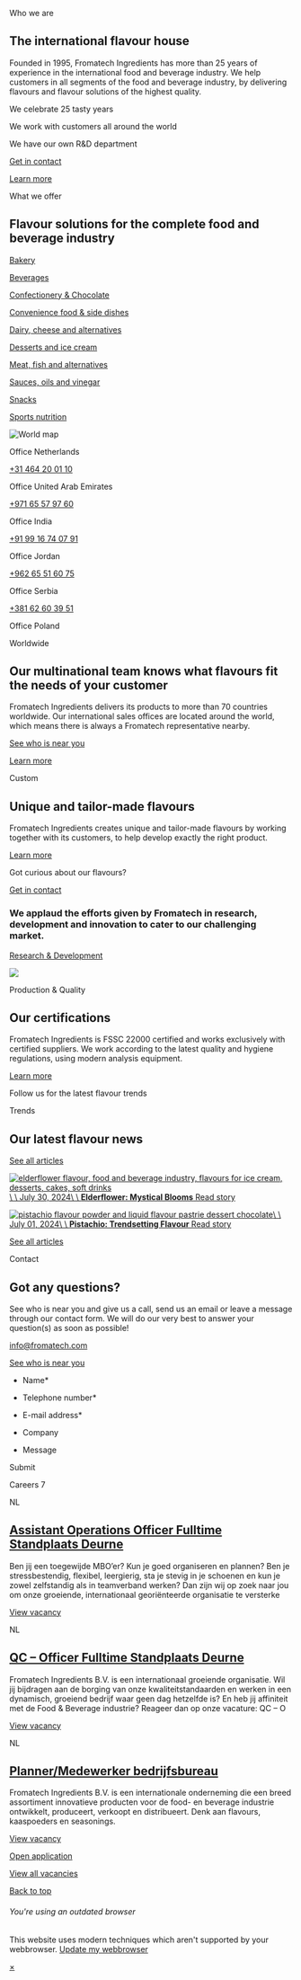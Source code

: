 Who we are

## The international flavour house

Founded in 1995, Fromatech Ingredients has more than 25 years of experience in the international food and beverage industry. We help customers in all segments of the food and beverage industry, by delivering flavours and flavour solutions of the highest quality.

We celebrate 25 tasty years

We work with customers all around the world

We have our own R&D department

[Get in contact](https://www.fromatech.com/contact/)

[Learn more](https://www.fromatech.com/about-us/)

What we offer

## Flavour solutions for the complete food and beverage industry

[Bakery](https://www.fromatech.com/market/bakery/)

[Beverages](https://www.fromatech.com/market/beverages/)

[Confectionery & Chocolate](https://www.fromatech.com/market/confectionary/)

[Convenience food & side dishes](https://www.fromatech.com/market/convenience-food-side-dishes/)

[Dairy, cheese and alternatives](https://www.fromatech.com/market/dairy-cheese-and-alternatives/)

[Desserts and ice cream](https://www.fromatech.com/market/desserts-and-ice-cream/)

[Meat, fish and alternatives](https://www.fromatech.com/market/meat-fish-and-alternatives/)

[Sauces, oils and vinegar](https://www.fromatech.com/market/sauces-oil-and-vinegar/)

[Snacks](https://www.fromatech.com/market/snacks/)

[Sports nutrition](https://www.fromatech.com/market/sports-nutrition/)

![World map](https://www.fromatech.com/wp-content/themes/fromatech/img/worldmap.svg)

Office Netherlands

[+31 464 20 01 10](tel:+31464200110)

Office United Arab Emirates

[+971 65 57 97 60](tel:+97165579760)

Office India

[+91 99 16 74 07 91](tel:+919916740791)

Office Jordan

[+962 65 51 60 75](tel:+96265516075)

Office Serbia

[+381 62 60 39 51](tel:+38162603951)

Office Poland

Worldwide

## Our multinational team knows what flavours fit the needs of your customer

Fromatech Ingredients delivers its products to more than 70 countries worldwide. Our international sales offices are located around the world, which means there is always a Fromatech representative nearby.

[See who is near you](https://www.fromatech.com/contact/)

[Learn more](https://www.fromatech.com/international-services/)

Custom

## Unique and tailor-made flavours

Fromatech Ingredients creates unique and tailor-made flavours by working together with its customers, to help develop exactly the right product.

[Learn more](https://www.fromatech.com/home/)

Got curious about our flavours?

[Get in contact](https://www.fromatech.com/#contact)

### We applaud the efforts given by Fromatech in research, development and innovation to cater to our challenging market.

[Research & Development](https://www.fromatech.com/about-us/#rd)

[![](https://www.fromatech.com/wp-content/uploads/2021/03/MICHAELGRASTE-2020_12_28_FROMATECH_CAMPAIGN6184-360x360.jpg)](https://www.fromatech.com/wp-content/uploads/2021/03/MICHAELGRASTE-2020_12_28_FROMATECH_CAMPAIGN6184.jpg)

Production & Quality

## Our certifications

Fromatech Ingredients is FSSC 22000 certified and works exclusively with certified suppliers. We work according to the latest quality and hygiene regulations, using modern analysis equipment.

[Learn more](https://www.fromatech.com/about-us/#pq)

Follow us for the latest flavour trends

Trends

## Our latest flavour news

[See all articles](https://www.fromatech.com/news/)

[![elderflower flavour, food and beverage industry, flavours for ice cream, desserts, cakes, soft drinks](https://www.fromatech.com/wp-content/uploads/2024/07/elderflower1600-450x400.jpg)\\
\\
July 30, 2024\\
\\
**Elderflower: Mystical Blooms** Read story](https://www.fromatech.com/elderflower-mystical-blooms/)

[![pistachio flavour powder and liquid flavour pastrie dessert chocolate](https://www.fromatech.com/wp-content/uploads/2024/07/Pistachio-1600x1600-1-450x400.jpg)\\
\\
July 01, 2024\\
\\
**Pistachio: Trendsetting Flavour** Read story](https://www.fromatech.com/pistachio-trendsetting-flavour/)

[See all articles](https://www.fromatech.com/news/)

Contact

## Got any questions?

See who is near you and give us a call, send us an email or leave a message through our contact form. We will do our very best to answer your question(s) as soon as possible!

[info@fromatech.com](mailto:info@fromatech.com)

[See who is near you](https://www.fromatech.com/contact/)

- Name\*

- Telephone number\*

- E-mail address\*

- Company
- Message

Submit

Careers 7

NL

## [Assistant Operations Officer Fulltime Standplaats Deurne](https://www.fromatech.com/career/assistant-operations-officer-fulltime-standplaats-deurne/)

Ben jij een toegewijde MBO’er? Kun je goed organiseren en plannen? Ben je stressbestendig, flexibel, leergierig, sta je stevig in je schoenen en kun je zowel zelfstandig als in teamverband werken? Dan zijn wij op zoek naar jou om onze groeiende, internationaal georiënteerde organisatie te versterke

[View vacancy](https://www.fromatech.com/career/assistant-operations-officer-fulltime-standplaats-deurne/)

NL

## [QC – Officer Fulltime Standplaats Deurne](https://www.fromatech.com/career/qc-officer-fulltime-standplaats-deurne/)

Fromatech Ingredients B.V. is een internationaal groeiende organisatie. Wil jij bijdragen aan de borging van onze kwaliteitstandaarden en werken in een dynamisch, groeiend bedrijf waar geen dag hetzelfde is? En heb jij affiniteit met de Food & Beverage industrie? Reageer dan op onze vacature:
QC – O

[View vacancy](https://www.fromatech.com/career/qc-officer-fulltime-standplaats-deurne/)

NL

## [Planner/Medewerker bedrijfsbureau](https://www.fromatech.com/career/planner-medewerker-bedrijfsbureau/)

Fromatech Ingredients B.V. is een internationale onderneming die een breed assortiment innovatieve producten voor de food- en beverage industrie ontwikkelt, produceert, verkoopt en distribueert. Denk aan flavours, kaaspoeders en seasonings.

[View vacancy](https://www.fromatech.com/career/planner-medewerker-bedrijfsbureau/)

[Open application](https://www.fromatech.com/apply/)

[View all vacancies](https://www.fromatech.com/career/)

[Back to top](https://www.fromatech.com/# "Back to top")

###### You're using an outdated browser

This website uses modern techniques which aren't supported by your webbrowser. [Update my webbrowser](http://outdatedbrowser.com/)

[×](https://www.fromatech.com/# "Close")